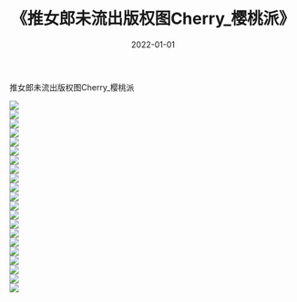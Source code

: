 ﻿---
layout: post
title:  《推女郎未流出版权图Cherry_樱桃派》
date:   2022-01-01
img: http://img.660000.xyz/Sharelink/性感/2022/推女郎未流出版权图Cherry_樱桃派/000.jpg
categories: [美女, 清纯, 唯美]
---

推女郎未流出版权图Cherry_樱桃派

  ![](http://img.660000.xyz/Sharelink/性感/2022/推女郎未流出版权图Cherry_樱桃派/001.jpg) <br> ![](http://img.660000.xyz/Sharelink/性感/2022/推女郎未流出版权图Cherry_樱桃派/002.jpg) <br> ![](http://img.660000.xyz/Sharelink/性感/2022/推女郎未流出版权图Cherry_樱桃派/003.jpg) <br> ![](http://img.660000.xyz/Sharelink/性感/2022/推女郎未流出版权图Cherry_樱桃派/004.jpg) <br> ![](http://img.660000.xyz/Sharelink/性感/2022/推女郎未流出版权图Cherry_樱桃派/005.jpg) <br> ![](http://img.660000.xyz/Sharelink/性感/2022/推女郎未流出版权图Cherry_樱桃派/006.jpg) <br> ![](http://img.660000.xyz/Sharelink/性感/2022/推女郎未流出版权图Cherry_樱桃派/007.jpg) <br> ![](http://img.660000.xyz/Sharelink/性感/2022/推女郎未流出版权图Cherry_樱桃派/008.jpg) <br> ![](http://img.660000.xyz/Sharelink/性感/2022/推女郎未流出版权图Cherry_樱桃派/009.jpg) <br> ![](http://img.660000.xyz/Sharelink/性感/2022/推女郎未流出版权图Cherry_樱桃派/010.jpg) <br> ![](http://img.660000.xyz/Sharelink/性感/2022/推女郎未流出版权图Cherry_樱桃派/011.jpg) <br> ![](http://img.660000.xyz/Sharelink/性感/2022/推女郎未流出版权图Cherry_樱桃派/012.jpg) <br> ![](http://img.660000.xyz/Sharelink/性感/2022/推女郎未流出版权图Cherry_樱桃派/013.jpg) <br> ![](http://img.660000.xyz/Sharelink/性感/2022/推女郎未流出版权图Cherry_樱桃派/014.jpg) <br> ![](http://img.660000.xyz/Sharelink/性感/2022/推女郎未流出版权图Cherry_樱桃派/015.jpg) <br> ![](http://img.660000.xyz/Sharelink/性感/2022/推女郎未流出版权图Cherry_樱桃派/016.jpg) <br> ![](http://img.660000.xyz/Sharelink/性感/2022/推女郎未流出版权图Cherry_樱桃派/017.jpg) <br> ![](http://img.660000.xyz/Sharelink/性感/2022/推女郎未流出版权图Cherry_樱桃派/018.jpg) <br> ![](http://img.660000.xyz/Sharelink/性感/2022/推女郎未流出版权图Cherry_樱桃派/019.jpg) <br> ![](http://img.660000.xyz/Sharelink/性感/2022/推女郎未流出版权图Cherry_樱桃派/020.jpg) <br> ![](http://img.660000.xyz/Sharelink/性感/2022/推女郎未流出版权图Cherry_樱桃派/021.jpg) <br>